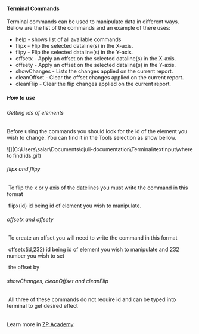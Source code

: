 #### Terminal Commands

Terminal commands can be used to manipulate data in different ways. Bellow are the list of the commands and an example of there uses:

- help - shows list of all available commands
- flipx - Flip the selected dataline(s) in the X-axis.
- flipy - Flip the selected dataline(s) in the Y-axis.
- offsetx - Apply an offset on the selected dataline(s) in the X-axis.
- offsety - Apply an offset on the selected dataline(s) in the Y-axis.
- showChanges - Lists the changes applied on the current report.
- cleanOffset - Clear the offset changes applied on the current report.
- cleanFlip - Clear the flip changes applied on the current report.



##### How to use

###### Getting ids of elements

Before using the commands you should look for the id of the element you wish to change. You can find it in the Tools selection as show bellow.



![](C:\Users\salar\Documents\djuli-documentation\Terminal\textInput\where to find ids.gif)



###### flipx and flipy

​	To flip the x or y axis of the datelines you must write the command in this format

​	flipx(id) id being id of element you wish to manipulate.

###### offsetx and offsety

​	To create an offset you will need to write the command in this format

​	offsetx(id,232)  id being id of element you wish to manipulate and 232 number you wish to set

​	the offset by

###### showChanges, cleanOffset and cleanFlip

​	All three of these commands do not require id and can be typed into terminal to get desired 	effect

###### 

Learn more in [ZP Academy](https://academy.zimmerpeacock.com/courses)